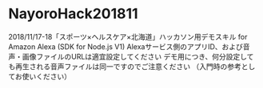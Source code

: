 # NayoroHack201811
2018/11/17-18「スポーツ×ヘルスケア×北海道」ハッカソン用デモスキル
for Amazon Alexa (SDK for Node.js V1)
Alexaサービス側のアプリID、および音声・画像ファイルのURLは適宜設定してください
デモ用につき、何分設定しても再生される音声ファイルは同一ですのでご注意ください
（入門時の参考としてお使いください）
